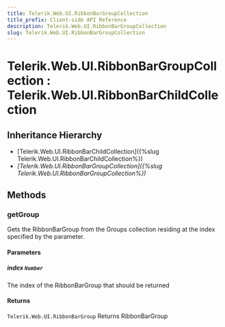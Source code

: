```yaml
---
title: Telerik.Web.UI.RibbonBarGroupCollection
title_prefix: Client-side API Reference
description: Telerik.Web.UI.RibbonBarGroupCollection
slug: Telerik.Web.UI.RibbonBarGroupCollection
---
```


# Telerik.Web.UI.RibbonBarGroupCollection : Telerik.Web.UI.RibbonBarChildCollection 

## Inheritance Hierarchy

* [Telerik.Web.UI.RibbonBarChildCollection]({%slug Telerik.Web.UI.RibbonBarChildCollection%})
* *[Telerik.Web.UI.RibbonBarGroupCollection]({%slug Telerik.Web.UI.RibbonBarGroupCollection%})*


## Methods

###  getGroup

Gets the RibbonBarGroup from the Groups collection residing at the index specified by the parameter.

#### Parameters

##### index `Number`

The index of the RibbonBarGroup that should be returned

#### Returns

`Telerik.Web.UI.RibbonBarGroup` Returns RibbonBarGroup



